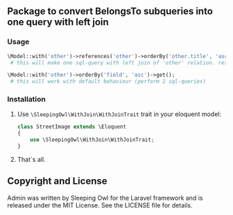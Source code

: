 ## Package to convert BelongsTo subqueries into one query with left join

### Usage

```php
\Model::with('other')->references('other')->orderBy('other.title', 'asc')->get();
 # this will make one sql-query with left join of 'other' relation. result object will be the same.

\Model::with('other')->orderBy('field', 'asc')->get();
 # this will work with default behaviour (perform 2 sql-queries)
```

### Installation

1. Use `\SleepingOwl\WithJoin\WithJoinTrait` trait in your eloquent model:

	```php
	class StreetImage extends \Eloquent
	{
		use \SleepingOwl\WithJoin\WithJoinTrait;
	}
	```
	
2. That`s all.

## Copyright and License

Admin was written by Sleeping Owl for the Laravel framework and is released under the MIT License. See the LICENSE file for details.
